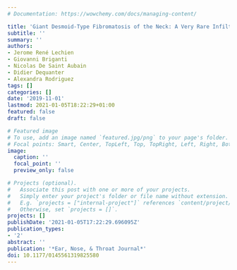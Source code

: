 ```yaml
---
# Documentation: https://wowchemy.com/docs/managing-content/

title: 'Giant Desmoid-Type Fibromatosis of the Neck: A Very Rare Infiltrating Tumor'
subtitle: ''
summary: ''
authors:
- Jerome René Lechien
- Giovanni Briganti
- Nicolas De Saint Aubain
- Didier Dequanter
- Alexandra Rodriguez
tags: []
categories: []
date: '2019-11-01'
lastmod: 2021-01-05T18:22:29+01:00
featured: false
draft: false

# Featured image
# To use, add an image named `featured.jpg/png` to your page's folder.
# Focal points: Smart, Center, TopLeft, Top, TopRight, Left, Right, BottomLeft, Bottom, BottomRight.
image:
  caption: ''
  focal_point: ''
  preview_only: false

# Projects (optional).
#   Associate this post with one or more of your projects.
#   Simply enter your project's folder or file name without extension.
#   E.g. `projects = ["internal-project"]` references `content/project/deep-learning/index.md`.
#   Otherwise, set `projects = []`.
projects: []
publishDate: '2021-01-05T17:22:29.696095Z'
publication_types:
- '2'
abstract: ''
publication: '*Ear, Nose, & Throat Journal*'
doi: 10.1177/0145561319825580
---
```

